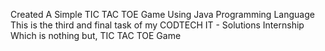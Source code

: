 Created A Simple TIC TAC TOE Game Using Java Programming Language
This is the third and final task of my CODTECH IT - Solutions Internship Which is nothing but,
TIC TAC TOE Game
